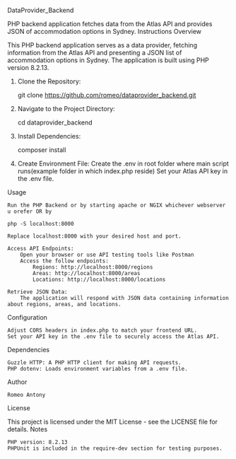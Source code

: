 DataProvider_Backend

PHP backend application fetches data from the Atlas API and provides JSON of accommodation options in Sydney.
Instructions
Overview

This PHP backend application serves as a data provider, fetching information from the Atlas API and presenting a JSON list of accommodation options in Sydney. The application is built using PHP version 8.2.13.

1. Clone the Repository:

    git clone https://github.com/romeo/dataprovider_backend.git


2. Navigate to the Project Directory:

   cd dataprovider_backend


3. Install Dependencies:

   composer install

4. Create Environment File:
        Create the .env in root folder where main script runs(example folder in which index.php reside)
        Set your Atlas API key in the .env file.

Usage

    Run the PHP Backend or by starting apache or NGIX whichever webserver u orefer OR by 

    php -S localhost:8000

    Replace localhost:8000 with your desired host and port.

    Access API Endpoints:
        Open your browser or use API testing tools like Postman
        Access the follow endpoints:
            Regions: http://localhost:8000/regions
            Areas: http://localhost:8000/areas
            Locations: http://localhost:8000/locations

    Retrieve JSON Data:
        The application will respond with JSON data containing information about regions, areas, and locations.

Configuration

    Adjust CORS headers in index.php to match your frontend URL.
    Set your API key in the .env file to securely access the Atlas API.

Dependencies

    Guzzle HTTP: A PHP HTTP client for making API requests.
    PHP dotenv: Loads environment variables from a .env file.

Author

    Romeo Antony

License

This project is licensed under the MIT License - see the LICENSE file for details.
Notes

    PHP version: 8.2.13
    PHPUnit is included in the require-dev section for testing purposes.


